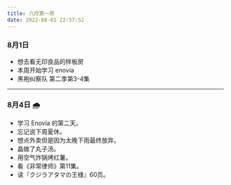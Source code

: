 ```yaml
---
title: 八月第一周
date: 2022-08-01 22:57:52
---
```

### 8月1日
- 想去看无印良品的样板房
- 本周开始学习 enovia
- 黑袍纠察队 第二季第3-4集

---

### 8月4日 🌧️

- 学习 Enovia 的第二天。
- 忘记说下周夏休。
- 想点外卖但是因为太晚下雨最终放弃。
- 晶做了丸子汤。
- 用空气炸锅烤红薯。
- 看《非常律师》第11集。
- 读『クジラアタマの王様』60页。